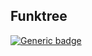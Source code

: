 ## Funktree

[![Generic badge](https://img.shields.io/badge/Status-Broken-red.svg)](https://shields.io/)
